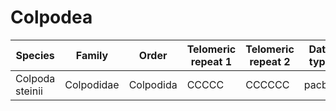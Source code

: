 # Colpodea

| Species | Family | Order | Telomeric repeat 1 | Telomeric repeat 2 | Data type |
| -- | --- | --- | --- | --- | --- |
| Colpoda steinii | Colpodidae | Colpodida | CCCCC | CCCCCC | pacbio |
